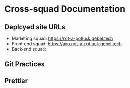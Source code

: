 # Cross-squad Documentation

## Deployed site URLs

- Marketing squad: https://not-a-potluck.gebel.tech
- Front-end squad: https://app.not-a-potluck.gebel.tech
- Back-end squad:

## Git Practices

## Prettier
